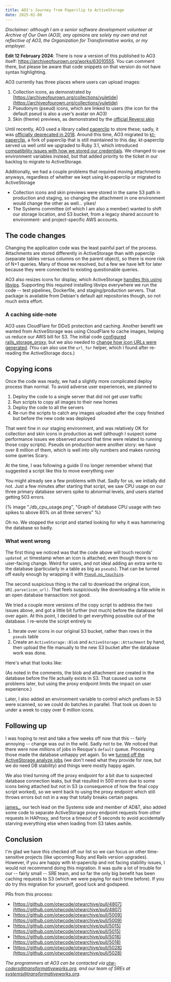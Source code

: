 ```yaml
---
title: AO3's Journey from Paperclip to ActiveStorage
date: 2025-02-08
---
```


_Disclaimer: although I am a senior software development volunteer at Archive of Our Own (AO3), any opinions are solely my own and not reflective of AO3, the Organization for Transformative works, or my employer._

**Edit 12 February 2024**: There is now a version of this published to AO3 itself:
https://archiveofourown.org/works/63010555. You can comment there, but please be aware that code
snippets on that version do not have syntax highlighting.

AO3 currently has three places where users can upload images:

1. Collection icons, as demonstrated by
   [https://archiveofourown.org/collections/yuletide](https://archiveofourown.org/collections/yuletide)
1. Pseudonym (pseud) icons, which are linked to users (the icon for the default
   pseud is also a user’s avatar on AO3)
1. Skin (theme) previews, as demonstrated by the
   [official Reversi skin](https://archiveofourown.org/skins/929)

Until recently, AO3 used a library called [paperclip](https://github.com/thoughtbot/paperclip)
to store these; sadly, it was
[officially deprecated in 2018](https://thoughtbot.com/blog/closing-the-trombone).
Around this time, AO3 migrated to [kt-paperclip](https://github.com/kreeti/kt-paperclip), a fork of
paperclip that is still maintained to this day. kt-paperclip served us well until we upgraded to Ruby
3.1, which introduced
[compatibility issues with how we stored our credentials](https://github.com/kreeti/kt-paperclip/pull/135).
We changed to use environment variables instead, but that added priority to the ticket in our backlog
to migrate to ActiveStorage.

Additionally, we had a couple problems that required moving attachments anyways, regardless of
whether we kept using kt-paperclip or migrated to ActiveStorage

- Collection icons and skin previews were stored in the same S3 path in production and staging,
  so changing the attachment in one environment would change the other as well… yikes!
- The Systems committee (of which I am also a member) wanted to shift our storage location,
  and S3 bucket, from a legacy shared account to environment- and project-specific AWS accounts.

## The code changes

Changing the application code was the least painful part of the process. Attachments are stored
differently in ActiveStorage than with paperclip (separate tables versus columns on the parent object),
so there is more risk of N+1 queries. Many of those we resolved, but a few we have left for later
because they were connected to existing questionable queries.

AO3 also resizes icons for display, which ActiveStorage
[handles this using libvips](https://guides.rubyonrails.org/active_storage_overview.html#requirements).
Supporting this required installing libvips everywhere we run the code -- test pipelines, Dockerfile,
and staging/production servers. That package is available from Debian's default apt repositories
though, so not much extra effort.

### A caching side-note

AO3 uses CloudFlare for DDoS protection and caching. Another benefit we wanted from ActiveStorage
was using CloudFlare to cache images, helping us reduce our AWS bill for S3. The initial code
[configured rails_storage_proxy](https://github.com/otwcode/otwarchive/pull/4807/commits/0662741a06a430c2673da63cd368744b7713c5d0),
but we also needed to [change how icon URLs were generated](https://github.com/otwcode/otwarchive/pull/5009/files).
(You can also use the `url_for` helper, which I found after re-reading the ActiveStorage docs.)

## Copying icons

Once the code was ready, we had a slightly more complicated deploy process than normal. To avoid
adverse user experiences, we planned to

1. Deploy the code to a single server that did not get user traffic
1. Run scripts to copy all images to their new homes
1. Deploy the code to all the servers
1. Re-run the scripts to catch any images uploaded after the copy finished but before the new code
   was deployed

That went fine in our staging environment, and was relatively OK for collection and skin icons in
production as well (although I suspect some performance issues we observed around that time were
related to running those copy scripts). Pseuds on production were another story: we have over 8 million
of them, which is well into silly numbers and makes running some queries Scary.

At the time, I was following a guide (I no longer remember where) that suggested a script like this
to move everything over

<script src="https://gist.github.com/brianjaustin/aba4eaffa07e312bc6100b6f0c121ce6.js"></script>

You might already see a few problems with that. Sadly for us, we initially did not.
Just a few minutes after starting that script, we saw CPU usage on our three primary database
servers spike to abnormal levels, and users started getting 503 errors.

{% image "./db_cpu_usage.png", "Graph of database CPU usage with two spikes to above 80% on all three servers" %}

Oh no. We stopped the script and started looking for why it was hammering the database so badly.

### What went wrong

The first thing we noticed was that the code above will touch records' `updated_at` timestamp
when an icon is attached, even though there is no user-facing change. Weird for users,
and not ideal adding an extra write to the database (particularly in a table as big as `pseuds`).
That can be turned off easily enough by wrapping it with
[`Pseud.no_touching`](https://api.rubyonrails.org/classes/ActiveRecord/NoTouching/ClassMethods.html).

The second suspicious thing is the call to download the original icon, `URI.parse(icon_url)`.
That feels suspiciously like downloading a file while in an open database transaction: not good.

We tried a couple more versions of the copy script to address the two issues above, and got a little
bit further (not much) before the database fell over again. At this point, I decided to get everything
possible out of the database. I re-wrote the script entirely to

1. Iterate over icons in our original S3 bucket, rather than rows in the `pseuds` table
1. Create an `ActiveStorage::Blob` and `ActiveStorage::Attachment` by hand, then upload the file
   manually to the new S3 bucket after the database work was done.

Here's what that looks like:

<script src="https://gist.github.com/brianjaustin/d74eda0dcfd07d80bf26a475529179c1.js"></script>

(As noted in the comments, the blob and attachment are created in the database before the file
actually exists in S3. That caused us some problems later, but using the proxy endpoint limits
the impact on user experience.)

Later, I also added an environment variable to control which prefixes in S3 were scanned,
so we could do batches in parallel. That took us down to under a week to copy over 6 million icons.

## Following up

I was hoping to rest and take a few weeks off now that this -- fairly annoying -- change was out
in the wild. Sadly not to be. We noticed that there were now millions of jobs in Resque's `default`
queue. Processing those made the database unhappy yet again. So we [turned off the ActiveStorage
analyze jobs](https://github.com/otwcode/otwarchive/pull/5028) (we don't need what they provide
for now, but we do need DB stability) and things were mostly happy again.

We also tried turning off the proxy endpoint for a bit due to suspected database connection leaks,
but that resulted in 500 errors due to some icons being attached but not in S3 (a consequence
of how the final copy script worked), so we went back to using the proxy endpoint which still throws
errors but not in a way that totally breaks certain pages.

[james\_](https://github.com/zz9pzza), our tech lead on the Systems side and member of AD&T, also
added some code to separate ActiveStorage proxy endpoint requests from other requests in HAProxy,
and force a timeout of 5 seconds to avoid accidentally starving everything else when loading from
S3 takes awhile.

## Conclusion

I'm glad we have this checked off our list so we can focus on other time-sensitive projects
(like upcoming Ruby and Rails version upgrades). However, if you are happy with kt-paperclip
and not facing stability issues, I would not recommend doing this migration. It was quite a lot of
trouble for our -- fairly small -- SRE team, and so far the only big benefit has been caching
requests to S3 (which we were paying for each time before). If you do try this migration for yourself,
good luck and godspeed.

PRs from this process:

- [https://github.com/otwcode/otwarchive/pull/4807](https://github.com/otwcode/otwarchive/pull/4807)
- [https://github.com/otwcode/otwarchive/pull/5009](https://github.com/otwcode/otwarchive/pull/5009)
- [https://github.com/otwcode/otwarchive/pull/5015](https://github.com/otwcode/otwarchive/pull/5015)
- [https://github.com/otwcode/otwarchive/pull/5018](https://github.com/otwcode/otwarchive/pull/5018)
- [https://github.com/otwcode/otwarchive/pull/5028](https://github.com/otwcode/otwarchive/pull/5028)

_The programmers at AO3 can be contacted via otw-coders@transformativeworks.org, and our team of
SREs at systems@transformativeworks.org._
